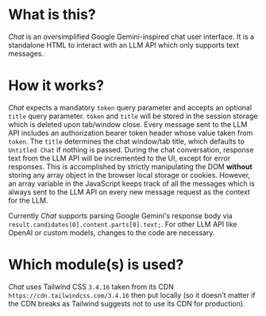 # What is this?

*Chat* is an oversimplified Google Gemini-inspired chat user interface. It is a standalone HTML to interact with an LLM API which only supports text messages.

# How it works?

*Chat* expects a mandatory `token` query parameter and accepts an optional `title` query parameter. `token` and `title` will be stored in the session storage which is deleted upon tab/window close. Every message sent to the LLM API includes an authorization bearer token header whose value taken from `token`. The `title` determines the chat window/tab title, which defaults to `Untitled Chat` if nothing is passed. During the chat conversation, response text from the LLM API will be incremented to the UI, except for error responses. This is accomplished by strictly manipulating the DOM **without** storing any array object in the browser local storage or cookies. However, an array variable in the JavaScript keeps track of all the messages which is always sent to the LLM API on every new message request as the context for the LLM.

Currently *Chat* supports parsing Google Gemini's response body via `result.candidates[0].content.parts[0].text;`. For other LLM API like OpenAI or custom models, changes to the code are necessary.

# Which module(s) is used?

*Chat* uses Tailwind CSS `3.4.16` taken from its CDN `https://cdn.tailwindcss.com/3.4.16` then put locally (so it doesn't matter if the CDN breaks as Tailwind suggests not to use its CDN for production).
